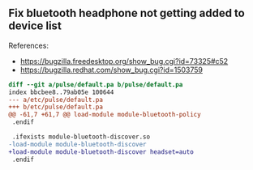 ## Fix bluetooth headphone not getting added to device list

References:
  * https://bugzilla.freedesktop.org/show_bug.cgi?id=73325#c52
  * https://bugzilla.redhat.com/show_bug.cgi?id=1503759

```diff
diff --git a/pulse/default.pa b/pulse/default.pa
index bbcbee8..79ab05e 100644
--- a/etc/pulse/default.pa
+++ b/etc/pulse/default.pa
@@ -61,7 +61,7 @@ load-module module-bluetooth-policy
 .endif

 .ifexists module-bluetooth-discover.so
-load-module module-bluetooth-discover
+load-module module-bluetooth-discover headset=auto
 .endif

```

